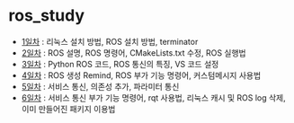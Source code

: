 # ros_study

- [1일차](20230502.md) : 리눅스 설치 방법, ROS 설치 방법, terminator
- [2일차](20230503.md) : ROS 설명, ROS 명령어, CMakeLists.txt 수정, ROS 실행법
- [3일차](20230504.md) : Python ROS 코드, ROS 통신의 특징, VS 코드 설정
- [4일차](20230508.md) : ROS 생성 Remind, ROS 부가 기능 명령어, 커스텀메시지 사용법
- [5일차](20230509.md) : 서비스 통신, 의존성 추가, 파라미터 통신
- [6일차](20230510.md) : 서비스 통신 부가 기능 명령어, rqt 사용법, 리눅스 캐시 및 ROS log 삭제, 이미 만들어진 패키지 이용법
